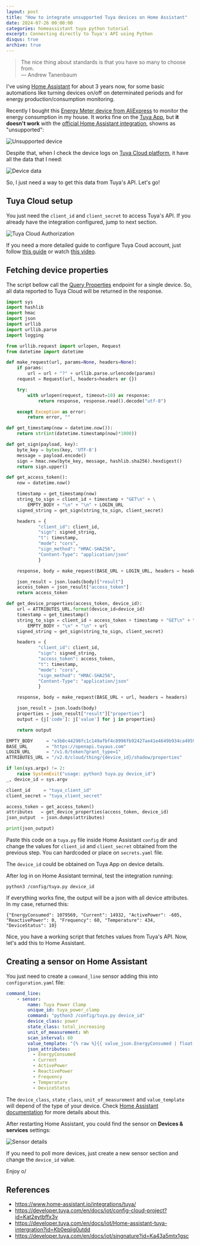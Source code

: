 ```yaml
---
layout: post
title: "How to integrate unsupported Tuya devices on Home Assistant"
date: 2024-07-26 00:00:00
categories: homeassistant tuya python tutorial
excerpt: Connecting directly to Tuya's API using Python
disqus: true
archive: true
---
```


> The nice thing about standards is that you have so many to choose from.<br/>
> ―  Andrew Tanenbaum

I've using [Home Assistant](https://www.home-assistant.io/) for about 3 years now, for some basic automations like turning devices on/off on determinated periods and for energy production/consumption monitoring.

Recently I bought this [Energy Meter device from AliExpress](https://s.click.aliexpress.com/e/_DBFaPg7) to monitor the energy consumption in my house. It works fine on the [Tuya App](https://www.tuya.com/), but <b>it doesn't work</b> with the [official Home Assistant integration](https://www.home-assistant.io/integrations/tuya/), showns as "unsupported":

![Unsupported device](/assets/images/dvCNJX3A.png)

Despite that, when I check the device logs on [Tuya Cloud platform](https://platform.tuya.com/cloud/), it have all the data that I need:

![Device data](/assets/images/264756016-74b4f6d1-8dc0-4bf9-b6e6-2cc23c78342a.png)

So, I just need a way to get this data from Tuya's API. Let's go!

## Tuya Cloud setup

You just need the `client_id` and `client_secret` to access Tuya's API. If you already have the integration configured, jump to next section.

![Tuya Cloud Authorization](/assets/images/I6IMH2Qg.png)

If you need a more detailed guide to configure Tuya Coud account, just follow [this guide](https://developer.tuya.com/en/docs/iot/config-cloud-project?id=Kat2eytbffx3v) or watch [this video](https://www.youtube.com/watch?v=y6kNHIYcJ5c).

## Fetching device properties

The script bellow call the [Query Properties](https://developer.tuya.com/en/docs/cloud/116cc8bf6f?id=Kcp2kwfrpe719) endpoint for a single device. So, all data reported to Tuya Cloud will be returned in the response.

```python
import sys
import hashlib
import hmac
import json
import urllib
import urllib.parse
import logging

from urllib.request import urlopen, Request
from datetime import datetime

def make_request(url, params=None, headers=None):
    if params:
        url = url + "?" + urllib.parse.urlencode(params)
    request = Request(url, headers=headers or {})

    try:
        with urlopen(request, timeout=10) as response:
            return response, response.read().decode("utf-8")

    except Exception as error:
        return error, ""

def get_timestamp(now = datetime.now()):
    return str(int(datetime.timestamp(now)*1000))

def get_sign(payload, key):
    byte_key = bytes(key, 'UTF-8')
    message = payload.encode()
    sign = hmac.new(byte_key, message, hashlib.sha256).hexdigest()
    return sign.upper()

def get_access_token():
    now = datetime.now()

    timestamp = get_timestamp(now)
    string_to_sign = client_id + timestamp + "GET\n" + \
        EMPTY_BODY + "\n" + "\n" + LOGIN_URL
    signed_string = get_sign(string_to_sign, client_secret)

    headers = {
            "client_id": client_id,
            "sign": signed_string,
            "t": timestamp,
            "mode": "cors",
            "sign_method": "HMAC-SHA256",
            "Content-Type": "application/json"
            }

    response, body = make_request(BASE_URL + LOGIN_URL, headers = headers)

    json_result = json.loads(body)["result"]
    access_token = json_result["access_token"]
    return access_token

def get_device_properties(access_token, device_id):
    url = ATTRIBUTES_URL.format(device_id=device_id)
    timestamp = get_timestamp()
    string_to_sign = client_id + access_token + timestamp + "GET\n" + \
        EMPTY_BODY + "\n" + "\n" + url
    signed_string = get_sign(string_to_sign, client_secret)

    headers = {
            "client_id": client_id,
            "sign": signed_string,
            "access_token": access_token,
            "t": timestamp,
            "mode": "cors",
            "sign_method": "HMAC-SHA256",
            "Content-Type": "application/json"
            }

    response, body = make_request(BASE_URL + url, headers = headers)

    json_result = json.loads(body)
    properties = json_result["result"]["properties"]
    output = {j['code']: j['value'] for j in properties}

    return output

EMPTY_BODY     = "e3b0c44298fc1c149afbf4c8996fb92427ae41e4649b934ca495991b7852b855"
BASE_URL       = "https://openapi.tuyaus.com"
LOGIN_URL      = "/v1.0/token?grant_type=1"
ATTRIBUTES_URL = "/v2.0/cloud/thing/{device_id}/shadow/properties"

if len(sys.argv) != 2:
    raise SystemExit("usage: python3 tuya.py device_id")
_, device_id = sys.argv

client_id     = "tuya_client_id"
client_secret = "tuya_client_secret"

access_token = get_access_token()
attributes   = get_device_properties(access_token, device_id)
json_output  = json.dumps(attributes)

print(json_output)
```

Paste this code on a `tuya.py` file inside Home Assistant `config` dir and change the values for `client_id` and `client_secret` obtained from the previous step. You can hardcoded or place on `secrets.yaml` file.

The `device_id` could be obtained on Tuya App on device details.

After log in on Home Assistant terminal, test the integration running:

```
python3 /config/tuya.py device_id
```

If everything works fine, the output will be a json with all device attributes. In my case, returned this:

```
{"EnergyConsumed": 1079569, "Current": 14932, "ActivePower": -605, "ReactivePower": 0, "Frequency": 60, "Temperature": 434, "DeviceStatus": 10}
```

Nice, you have a working script that fetches values from Tuya's API. Now, let's add this to Home Assistant.

## Creating a sensor on Home Assistant

You just need to create a `command_line` sensor adding this into `configuration.yaml` file:

```yaml
command_line:
    - sensor:
        name: Tuya Power Clamp
        unique_id: tuya_power_clamp
        command: "python3 /config/tuya.py device_id"
        device_class: power
        state_class: total_increasing
        unit_of_measurement: Wh
        scan_interval: 60
        value_template: "{% raw %}{{ value_json.EnergyConsumed | float(0) * 10 }}{% endraw %}"
        json_attributes:
          - EnergyConsumed
          - Current
          - ActivePower
          - ReactivePower
          - Frequency
          - Temperature
          - DeviceStatus
```

The `device_class`, `state_class`, `unit_of_measurement` and `value_template` will depend of the type of your device. Check [Home Assistant documentation](https://developers.home-assistant.io/docs/core/entity/sensor/) for more details about this.

After restarting Home Assistant, you could find the sensor on <b>Devices & services</b> settings: 

![Sensor details](/assets/images/ICRZB7bA.png)

If you need to poll more devices, just create a new sensor section and change the `device_id` value.

Enjoy o/

## References

* <https://www.home-assistant.io/integrations/tuya/>
* <https://developer.tuya.com/en/docs/iot/config-cloud-project?id=Kat2eytbffx3v>
* <https://developer.tuya.com/en/docs/iot/Home-assistant-tuya-intergration?id=Kb0eqjig0utdd>
* <https://developer.tuya.com/en/docs/iot/singnature?id=Ka43a5mtx1gsc>

